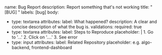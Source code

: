 name: Bug Report
description: Report something that's not working
title: "[BUG] <your bug title here>"
labels: [bug]
body:
  - type: textarea
    attributes:
      label: What happened?
      description: A clear and concise description of what the bug is.
    validations:
      required: true
  - type: textarea
    attributes:
      label: Steps to Reproduce
      placeholder: |
        1. Go to '...'
        2. Click on '....'
        3. See error
  - type: input
    attributes:
      label: Related Repository
      placeholder: e.g. algo-backend, frontend-dashboard

